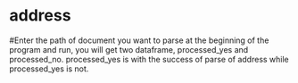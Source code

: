# address

#Enter the path of document you want to parse at the beginning of the program and run, you will get two dataframe, processed_yes and processed_no.
processed_yes is with the success of parse of address while  processed_yes is not.

